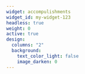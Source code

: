 ```yaml
---
widget: accompulishments
widget_id: my-widget-123
headless: true
weight: 0
active: true
design:
  columns: "2"
  background:
    text_color_light: false
    image_darken: 0
---
```

